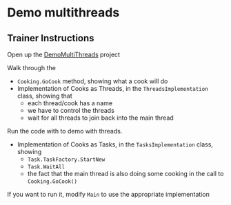 # Demo multithreads

## Trainer Instructions

 Open up the [DemoMultiThreads](demo-multi-threads) project

 Walk through the

- `Cooking.GoCook` method, showing what a cook will do
- Implementation of Cooks as Threads, in the `ThreadsImplementation` class, showing that
  - each thread/cook has a name
  - we have to control the threads
  - wait for all threads to join back into the main thread
  
 Run the code with  to demo with threads.

- Implementation of Cooks as Tasks, in the `TasksImplementation` class, showing
  - `Task.TaskFactory.StartNew`
  - `Task.WaitAll`
  - the fact that the main thread is also doing some cooking in the call to `Cooking.GoCook()`

If you want to run it, modify `Main` to use the appropriate implementation